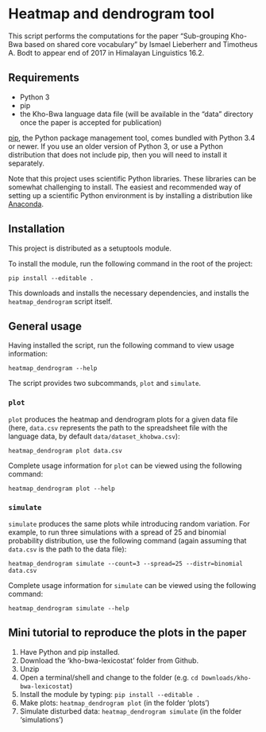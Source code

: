 # Heatmap and dendrogram tool

This script performs the computations for the paper “Sub-grouping Kho-Bwa based on 
shared core vocabulary” by Ismael Lieberherr and Timotheus A. Bodt to appear end 
of 2017 in Himalayan Linguistics 16.2. 

## Requirements

-   Python 3
-   pip
-   the Kho-Bwa language data file (will be available in the “data” directory once the paper is accepted for publication)

[pip][], the Python package management tool, comes bundled with Python 3.4 or
newer. If you use an older version of Python 3, or use a Python distribution
that does not include pip, then you will need to install it separately.

Note that this project uses scientific Python libraries. These libraries can be
somewhat challenging to install. The easiest and recommended way of setting up a
scientific Python environment is by installing a distribution like [Anaconda][].

[pip]: https://pip.pypa.io/en/stable/
[Anaconda]: https://docs.continuum.io/anaconda/install.html

## Installation

This project is distributed as a setuptools module.

To install the module, run the following command in the root of the project:

    pip install --editable .

This downloads and installs the necessary dependencies, and installs the
`heatmap_dendrogram` script itself.


## General usage

Having installed the script, run the following command to view usage
information:

    heatmap_dendrogram --help

The script provides two subcommands, `plot` and `simulate`.

### `plot`

`plot` produces the heatmap and dendrogram plots for a given data file (here,
`data.csv` represents the path to the spreadsheet file with the language data, by default `data/dataset_khobwa.csv`):

    heatmap_dendrogram plot data.csv

Complete usage information for `plot` can be viewed using the following command:

    heatmap_dendrogram plot --help

### `simulate`

`simulate` produces the same plots while introducing random variation. For
example, to run three simulations with a spread of 25 and binomial probability
distribution, use the following command (again assuming that `data.csv` is the
path to the data file):

    heatmap_dendrogram simulate --count=3 --spread=25 --distr=binomial data.csv

Complete usage information for `simulate` can be viewed using the following
command:

    heatmap_dendrogram simulate --help
    
## Mini tutorial to reproduce the plots in the paper
1. Have Python and pip installed.
2. Download the ‘kho-bwa-lexicostat’ folder from Github.
3. Unzip
4. Open a terminal/shell and change to the folder (e.g. `cd Downloads/kho-bwa-lexicostat`)
5. Install the module by typing: `pip install --editable .`
6. Make plots: `heatmap_dendrogram plot` (in the folder ‘plots’)
7. Simulate disturbed data: `heatmap_dendrogram simulate` (in the folder ‘simulations’)


    

